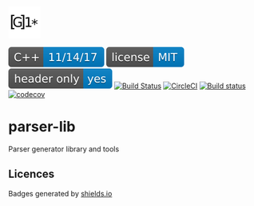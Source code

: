 ![logo](resources/logo_64x64.png)

[![Standard](resources/badge/cxx-11-14-17-blue.svg)](https://en.wikipedia.org/wiki/C%2B%2B#Standardization)
[![License](resources/badge/license-MIT-blue.svg)](https://opensource.org/licenses/MIT)
[![Header Only](resources/badge/header-only.svg)](https://en.wikipedia.org/wiki/Header-only)
[![Build Status](https://travis-ci.com/semenovf/pfs-parser.svg?branch=master)](https://travis-ci.com/semenovf/pfs-parser)
[![CircleCI](https://circleci.com/gh/semenovf/pfs-parser.svg?style=shield)](https://circleci.com/gh/semenovf/pfs-parser)
[![Build status](https://ci.appveyor.com/api/projects/status/gxhqybsbyqfivlwi?svg=true)](https://ci.appveyor.com/project/semenovf/pfs-parser)
[![codecov](https://codecov.io/gh/semenovf/pfs-parser/branch/master/graph/badge.svg?token=4tY6jqPB7i)](https://codecov.io/gh/semenovf/pfs-parser)

# parser-lib
Parser generator library and tools

## Licences

Badges generated by [shields.io](https://shields.io)<br/>
